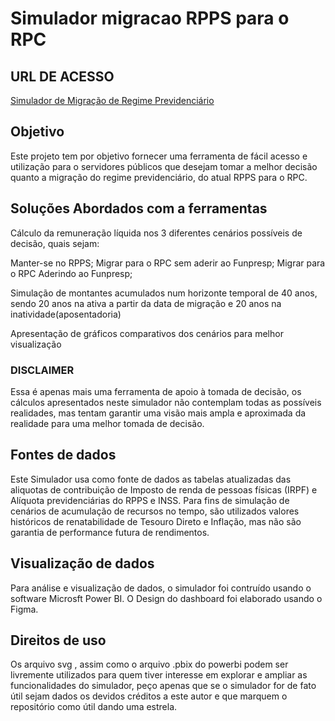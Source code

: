 # Simulador migracao RPPS para o RPC

## URL DE ACESSO

[Simulador de Migração de Regime Previdenciário](https://app.powerbi.com/view?r=eyJrIjoiMDE1ZDBmYWMtOTFlZC00MTNiLWE4MjgtYWRmYzc4NGU1ZThjIiwidCI6IjAyZGMwNjZhLTIzOTMtNGFjNy04M2I0LTEwOWQ0ZDcxMGZhMyJ9&pageName=ReportSection585a910369cffb591339)

## Objetivo

Este projeto tem por objetivo fornecer uma ferramenta de fácil acesso e utilização para o servidores públicos que desejam tomar
a melhor decisão quanto a migração do regime previdenciário, do atual RPPS para o RPC.

## Soluções Abordados com a ferramentas

Cálculo da remuneração líquida nos 3 diferentes cenários possíveis de decisão, quais sejam:

Manter-se no RPPS;
Migrar para o RPC sem aderir ao Funpresp;
Migrar para o RPC Aderindo ao Funpresp;

Simulação de montantes acumulados num horizonte temporal de 40 anos, sendo 20 anos na ativa a partir da data de migração e 20 anos na inatividade(aposentadoria)

Apresentação de gráficos comparativos dos cenários para melhor visualização

### DISCLAIMER
Essa é apenas mais uma ferramenta de apoio à tomada de decisão, os cálculos apresentados neste simulador não contemplam todas as possíveis realidades, mas tentam
garantir uma visão mais ampla e aproximada da realidade para uma melhor tomada de decisão.

## Fontes de dados
Este Simulador usa como fonte de dados as tabelas atualizadas das aliquotas de contribuição de Imposto de renda de pessoas físicas (IRPF) e Alíquota previdenciárias do RPPS e INSS.
Para fins de simulação de cenários de acumulação de recursos no tempo, são utilizados valores históricos de renatabilidade de Tesouro Direto e Inflação, mas não são garantia de performance futura de rendimentos.

## Visualização de dados

Para análise e visualização de dados, o simulador foi contruído usando o software Microsft Power BI. O Design do dashboard foi elaborado usando o Figma.

## Direitos de uso

Os arquivo svg , assim como o arquivo .pbix do powerbi podem ser livremente utilizados para quem tiver interesse em explorar e ampliar as funcionalidades do simulador, peço apenas que se o simulador for de fato útil sejam dados os devidos créditos a este autor e que marquem o repositório como útil dando uma estrela.

